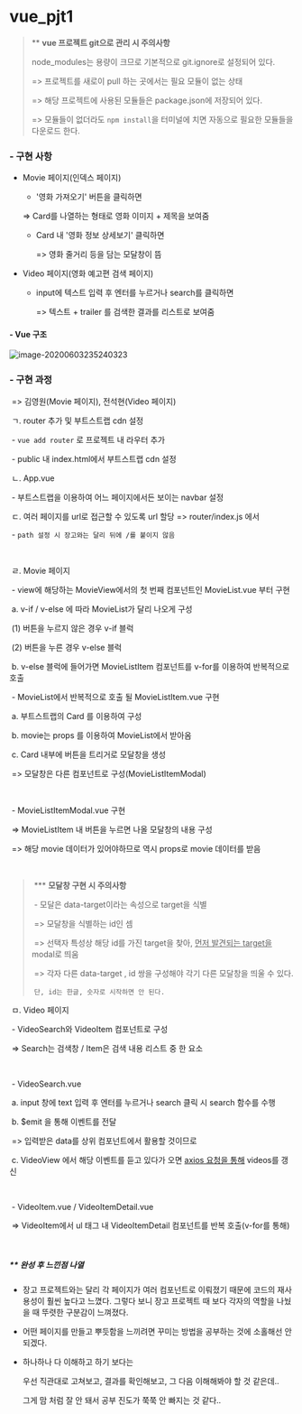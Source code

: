 # vue_pjt1

> \*\* **vue 프로젝트 git으로 관리 시 주의사항**
>
> node_modules는 용량이 크므로 기본적으로 git.ignore로 설정되어 있다.
>
> => 프로젝트를 새로이 pull 하는 곳에서는 필요 모듈이 없는 상태
>
> => 해당 프로젝트에 사용된 모듈들은 package.json에 저장되어 있다.
>
> => 모듈들이 없더라도 `npm install`을 터미널에 치면 자동으로 필요한 모듈들을 다운로드 한다.



### - 구현 사항

- Movie 페이지(인덱스 페이지)

  -  '영화 가져오기' 버튼을 클릭하면

    => Card를 나열하는 형태로 영화 이미지 + 제목을 보여줌

  - Card 내 '영화 정보 상세보기' 클릭하면

    => 영화 줄거리 등을 담는 모달창이 뜸



- Video 페이지(영화 예고편 검색 페이지)

  - input에 텍스트 입력 후 엔터를 누르거나 search를 클릭하면

    => 텍스트 + trailer 를 검색한 결과를 리스트로 보여줌





#### - Vue 구조

![image-20200603235240323](C:\Users\175424\Desktop\vue_pjt\vue_pjt1\README.assets\image-20200603235240323.png)



### - 구현 과정

​	=> 김영원(Movie 페이지), 전석현(Video 페이지)



​	ㄱ. router 추가 및 부트스트랩 cdn 설정

​		\- `vue add router` 로 프로젝트 내 라우터 추가

​		\- public 내 index.html에서 부트스트랩 cdn 설정

 

​	ㄴ. App.vue

​		\- 부트스트랩을 이용하여 어느 페이지에서든 보이는 navbar 설정



​	ㄷ. 여러 페이지를 url로 접근할 수 있도록 url 할당 => router/index.js 에서

​		\- `path 설정 시 장고와는 달리 뒤에 /를 붙이지 않음`

​		

​	ㄹ. Movie 페이지

​		\- view에 해당하는 MovieView에서의 첫 번째 컴포넌트인 MovieList.vue 부터 구현

​			a. v-if / v-else 에 따라 MovieList가 달리 나오게 구성

​				(1) 버튼을 누르지 않은 경우 v-if 블럭

​				(2) 버튼을 누른 경우 v-else 블럭

​			b. v-else 블럭에 들어가면 MovieListItem 컴포넌트를 v-for를 이용하여 반복적으로 호출



​		\- MovieList에서 반복적으로 호출 될 MovieListItem.vue 구현

​			a. 부트스트랩의 Card 를 이용하여 구성

​			b. movie는 props 를 이용하여 MovieList에서 받아옴

​			c. Card 내부에 버튼을 트리거로 모달창을 생성

​				=> 모달창은 다른 컴포넌트로 구성(MovieListItemModal)

​		

​		\- MovieListItemModal.vue 구현

​			=> MovieListItem 내 버튼을 누르면 나올 모달창의 내용 구성

​			=> 해당 movie 데이터가 있어야하므로 역시 props로 movie 데이터를 받음

​			

> ​	\*\*\* **모달창 구현 시 주의사항**
>
> ​			 \- 모달은 data-target이라는 속성으로 target을 식별
>
> ​				=> 모달창을 식별하는 id인 셈
>
> ​				=> 선택자 특성상 해당 id를 가진 target을 찾아, <u>먼저 발견되는 target을</u> modal로 띄움
>
> ​				=> 각자 다른 data-target , id 쌍을 구성해야 각기 다른 모달창을 띄울 수 있다.
>
> ​				`단, id는 한글, 숫자로 시작하면 안 된다.`



​	ㅁ. Video 페이지

​		\- VideoSearch와 VideoItem 컴포넌트로 구성

​		=> Search는 검색창 / Item은 검색 내용 리스트 중 한 요소

​		

​		\- VideoSearch.vue

​			a. input 창에 text 입력 후 엔터를 누르거나 search 클릭 시 search 함수를 수행

​			b. $emit 을 통해 이벤트를 전달

​				=> 입력받은 data를 상위 컴포넌트에서 활용할 것이므로

​			c. VideoView 에서 해당 이벤트를 듣고 있다가 오면 <u>axios 요청을 통해</u> videos를 갱신

​		

​		\- VideoItem.vue / VideoItemDetail.vue

​			=> VideoItem에서 ul 태그 내 VideoItemDetail 컴포넌트를 반복 호출(v-for를 통해)

​			



##### \*\* 완성 후 느낀점 나열

- 장고 프로젝트와는 달리 각 페이지가 여러 컴포넌트로 이뤄졌기 때문에 코드의 재사용성이 훨씬 높다고 느꼈다. 그렇다 보니 장고 프로젝트 때 보다 각자의 역할을 나눴을 때 뚜렷한 구분감이 느껴졌다.

- 어떤 페이지를 만들고 뿌듯함을 느끼려면 꾸미는 방법을 공부하는 것에 소홀해선 안 되겠다.

- 하나하나 다 이해하고 하기 보다는

  우선 직관대로 고쳐보고, 결과를 확인해보고, 그 다음 이해해봐야 할 것 같은데..

  그게 맘 처럼 잘 안 돼서 공부 진도가 쭉쭉 안 빠지는 것 같다..